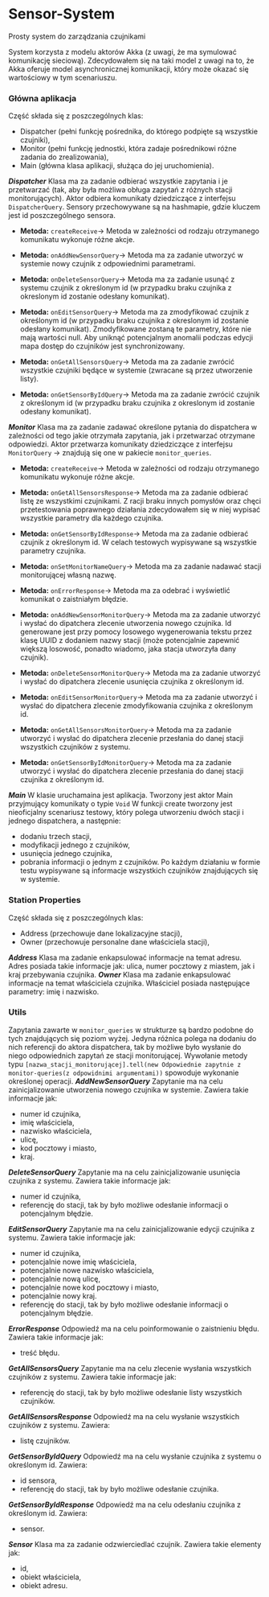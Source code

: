 # Sensor-System
Prosty system do zarządzania czujnikami

System korzysta z modelu aktorów Akka (z uwagi, że ma symulować komunikację sieciową). Zdecydowałem się na taki model z uwagi na to, że Akka oferuje model asynchronicznej komunikacji, który może okazać się wartościowy w tym scenariuszu.

### Główna aplikacja 
Część składa się z poszczególnych klas:

- Dispatcher (pełni funkcję pośrednika, do którego podpięte są wszystkie czujniki),
- Monitor (pełni funkcję jednostki, która zadaje pośrednikowi różne zadania do zrealizowania),
- Main (główna klasa aplikacji, służąca do jej uruchomienia).

***Dispatcher***
Klasa ma za zadanie odbierać wszystkie zapytania i je przetwarzać (tak, aby była możliwa obługa zapytań z różnych stacji monitorujących).
Aktor odbiera komunikaty dziedziczące z interfejsu `DispatcherQuery`.
Sensory przechowywane są na hashmapie, gdzie kluczem jest id poszczególnego sensora.

* **Metoda:** `createReceive`->
Metoda w zależności od rodzaju otrzymanego komunikatu wykonuje różne akcje.

* **Metoda:** `onAddNewSensorQuery`->
Metoda ma za zadanie utworzyć w systemie nowy czujnik z odpowiednimi parametrami.

* **Metoda:** `onDeleteSensorQuery`->
Metoda ma za zadanie usunąć z systemu czujnik z określonym id (w przypadku braku czujnika z okreslonym id zostanie odesłany komunikat).

* **Metoda:** `onEditSensorQuery`->
Metoda ma za zmodyfikować czujnik z określonym id (w przypadku braku czujnika z okreslonym id zostanie odesłany komunikat). Zmodyfikowane zostaną te parametry, które nie mają wartości null.
Aby uniknąć potencjalnym anomalii podczas edycji mapa dostęp do czujników jest synchronizowany.

* **Metoda:** `onGetAllSensorsQuery`->
Metoda ma za zadanie zwrócić wszystkie czujniki będące w systemie (zwracane są przez utworzenie listy).

* **Metoda:** `onGetSensorByIdQuery`->
Metoda ma za zadanie zwrócić czujnik z określonym id (w przypadku braku czujnika z okreslonym id zostanie odesłany komunikat).


***Monitor***
Klasa ma za zadanie zadawać określone pytania do dispatchera w zależności od tego jakie otrzymała zapytania, jak i przetwarzać otrzymane odpowiedzi.
Aktor przetwarza komunikaty dziedziczące z interfejsu `MonitorQuery` -> znajdują się one w pakiecie `monitor_queries`.
* **Metoda:** `createReceive`->
Metoda w zależności od rodzaju otrzymanego komunikatu wykonuje różne akcje.

* **Metoda:** `onGetAllSensorsResponse`->
Metoda ma za zadanie odbierać listę ze wszystkimi czujnikami. Z racji braku innych pomysłów oraz chęci przetestowania poprawnego działania zdecydowałem się w niej wypisać wszystkie parametry dla każdego czujnika.
* **Metoda:** `onGetSensorByIdResponse`->
Metoda ma za zadanie odbierać czujnik z określonym id. W celach testowych wypisywane są wszystkie parametry czujnika.

* **Metoda:** `onSetMonitorNameQuery`->
Metoda ma za zadanie nadawać stacji monitorującej własną nazwę.

* **Metoda:** `onErrorResponse`->
Metoda ma za odebrać i wyświetlić komunikat o zaistniałym błędzie.

* **Metoda:** `onAddNewSensorMonitorQuery`->
Metoda ma za zadanie utworzyć i wysłać do dipatchera zlecenie utworzenia nowego czujnika. Id generowane jest przy pomocy losowego wygenerowania tekstu przez klasę UUID z dodaniem nazwy stacji (może potencjalnie zapewnić większą losowość, ponadto wiadomo, jaka stacja utworzyła dany czujnik).

* **Metoda:** `onDeleteSensorMonitorQuery`->
Metoda ma za zadanie utworzyć i wysłać do dipatchera zlecenie usunięcia czujnika z określonym id.

* **Metoda:** `onEditSensorMonitorQuery`->
Metoda ma za zadanie utworzyć i wysłać do dipatchera zlecenie zmodyfikowania czujnika z określonym id.

* **Metoda:** `onGetAllSensorsMonitorQuery`->
Metoda ma za zadanie utworzyć i wysłać do dipatchera zlecenie przesłania do danej stacji wszystkich czujników z systemu.

* **Metoda:** `onGetSensorByIdMonitorQuery`->
Metoda ma za zadanie utworzyć i wysłać do dipatchera zlecenie przesłania do danej stacji czujnika z określonym id.

***Main***
W klasie uruchamaina jest aplikacja. Tworzony jest aktor Main przyjmujący komunikaty o typie `Void`
W funkcji create tworzony jest nieoficjalny scenariusz testowy, który polega utworzeniu dwóch stacji i jednego dispatchera, a następnie:
- dodaniu trzech stacji,
- modyfikacji jednego z czujników,
- usunięcia jednego czujnika,
- pobrania informacji o jednym z czujników.
Po każdym działaniu w formie testu wypisywane są informacje wszystkich czujników znajdujących się w systemie.

### Station Properties

Część składa się z poszczególnych klas:

- Address (przechowuje dane lokalizacyjne stacji),
- Owner (przechowuje personalne dane właściciela stacji),


***Address*** 
Klasa ma zadanie enkapsulować informacje na temat adresu.
Adres posiada takie informacje jak: ulica, numer pocztowy z miastem, jak i kraj przebywania czujnika.
***Owner***
Klasa ma zadanie enkapsulować informacje na temat właściciela czujnika.
Właściciel posiada następujące parametry: imię i nazwisko. 

### Utils
Zapytania zawarte w `monitor_queries` w strukturze są bardzo podobne do tych znajdujących się poziom wyżej. Jedyna różnica polega na dodaniu do nich referencji do aktora dispatchera, tak by możliwe było wysłanie do niego odpowiednich zapytań ze stacji monitorującej.
Wywołanie metody typu `[nazwa_stacji_monitorującej].tell(new Odpowiednie zapytnie z monitor-queries(z odpowidnimi argumentami))` spowoduje wykonanie określonej operacji.
***AddNewSensorQuery*** 
Zapytanie ma na celu zainicjalizowanie utworzenia nowego czujnika w systemie. Zawiera takie informacje jak: 
- numer id czujnika,
- imię właściciela,
- nazwisko właściciela,
- ulicę,
- kod pocztowy i miasto,
- kraj.

***DeleteSensorQuery*** 
Zapytanie ma na celu zainicjalizowanie usunięcia czujnika z systemu. Zawiera takie informacje jak: 
- numer id czujnika,
- referencję do stacji, tak by było możliwe odesłanie informacji o potencjalnym błędzie.

***EditSensorQuery*** 
Zapytanie ma na celu zainicjalizowanie edycji czujnika z systemu. Zawiera takie informacje jak: 
- numer id czujnika,
- potencjalnie nowe imię właściciela,
- potencjalnie nowe nazwisko właściciela,
- potencjalnie nową ulicę,
- potencjalnie nowe kod pocztowy i miasto,
- potencjalnie nowy kraj.
- referencję do stacji, tak by było możliwe odesłanie informacji o potencjalnym błędzie.


***ErrorResponse*** 
Odpowiedź ma na celu poinformowanie o zaistnieniu błędu. Zawiera takie informacje jak: 
- treść błędu.

***GetAllSensorsQuery*** 
Zapytanie ma na celu zlecenie wysłania wszystkich czujników z systemu. Zawiera takie informacje jak: 
- referencję do stacji, tak by było możliwe odesłanie listy wszystkich czujników.

***GetAllSensorsResponse*** 
Odpowiedź ma na celu wysłanie wszystkich czujników z systemu. Zawiera: 
- listę czujników.

***GetSensorByIdQuery*** 
Odpowiedź ma na celu wysłanie czujnika z systemu o określonym id. Zawiera: 
- id sensora,
- referencję do stacji, tak by było możliwe odesłanie czujnika.

***GetSensorByIdResponse*** 
Odpowiedź ma na celu odesłaniu czujnika z określonym id. Zawiera: 
- sensor.

***Sensor*** 
Klasa ma za zadanie odzwierciedlać czujnik. Zawiera takie elementy jak:
- id,
- obiekt właściciela,
- obiekt adresu.